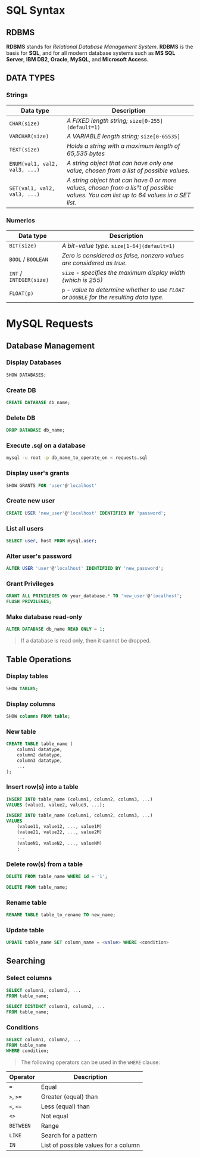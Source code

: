 <link rel="stylesheet" href="../../stylesheet.css">

# SQL Syntax

## RDBMS
**RDBMS** stands for *Relational Database Management System*. **RDBMS** is the basis for **SQL**, and for all modern database systems such as **MS SQL Server**, **IBM DB2**, **Oracle**, **MySQL**, and **Microsoft Access**.

## DATA TYPES
### Strings
| Data type                       | Description                                            |
|---------------------------------|--------------------------------------------------------|
| `CHAR(size)`                    | *A FIXED length string;* `size[0-255](default=1)`      |
| `VARCHAR(size)`                 | *A VARIABLE length string;* `size[0-65535]`            |
| `TEXT(size)`                    | *Holds a string with a maximum length of 65,535 bytes* |
| `ENUM(val1, val2, val3, ...)`   | *A string object that can have only one value, chosen from a list of possible values.* |
| `SET(val1, val2, val3, ...)`    | *A string object that can have 0 or more values, chosen from a lis²t of possible values. You can list up to 64 values in a SET list.* |

### Numerics
| Data type               | Description                                                                                |
|-------------------------|--------------------------------------------------------------------------------------------|
| `BIT(size)`             | *A bit-value type.* `size[1-64](default=1)`                                                |
| `BOOL` / `BOOLEAN`      | *Zero is considered as false, nonzero values are considered as true.*                      |
| `INT` / `INTEGER(size)` | `size` *- specifies the maximum display width (which is 255)*                              |
| `FLOAT(p)`              | `p` *- value to determine whether to use `FLOAT` or `DOUBLE` for the resulting data type.* |


# MySQL Requests
## Database Management

### Display Databases
```sql
SHOW DATABASES;
```

### Create DB
```sql
CREATE DATABASE db_name;
```

### Delete DB
```sql
DROP DATABASE db_name;
```

### Execute .sql on a database
```sh
mysql -u root -p db_name_to_operate_on < requests.sql
```

### Display user's grants
```sql
SHOW GRANTS FOR 'user'@'localhost'
```

### Create new user
```sql
CREATE USER 'new_user'@'localhost' IDENTIFIED BY 'password';
```

### List all users
```sql
SELECT user, host FROM mysql.user;
```

### Alter user's password
```sql
ALTER USER 'user'@'localhost' IDENTIFIED BY 'new_password';
```

### Grant Privileges
```sql
GRANT ALL PRIVILEGES ON your_database.* TO 'new_user'@'localhost';
FLUSH PRIVILEGES;
```

### Make database read-only
```sql
ALTER DATABASE db_name READ ONLY = 1;
```
> If a database is read only, then it cannot be dropped.



## Table Operations
### Display tables
```sql
SHOW TABLES;
```

### Display columns
```sql
SHOW columns FROM table;
```

### New table
```sql
CREATE TABLE table_name (
    column1 datatype,
    column2 datatype,
    column3 datatype,
    ...
);
```

### Insert row(s) into a table
```sql
INSERT INTO table_name (column1, column2, column3, ...)
VALUES (value1, value2, value3, ...);
```

```sql
INSERT INTO table_name (column1, column2, column3, ...)
VALUES
    (value11, value12, ..., value1M)
    (value21, value22, ..., value2M)
    ...
    (valueN1, valueN2, ..., valueNM)
    ;
```

### Delete row(s) from a table
```sql
DELETE FROM table_name WHERE id = '1';
```

```sql
DELETE FROM table_name;
```

### Rename table
```sql
RENAME TABLE table_to_rename TO new_name;
```

### Update table
```sql
UPDATE table_name SET column_name = <value> WHERE <condition>
```


## Searching

### Select columns
```sql
SELECT column1, column2, ...
FROM table_name;
```

```sql
SELECT DISTINCT column1, column2, ...
FROM table_name;
```


### Conditions
```sql
SELECT column1, column2, ...
FROM table_name
WHERE condition;
```

> The following operators can be used in the `WHERE` clause:

| Operator  | Description                          |
|-----------|--------------------------------------|
| `=`       | Equal                                |
| `>`, `>=` | Greater (equal) than                 |
| `<`, `<=` | Less (equal) than                    |
| `<>`      | Not equal                            |
| `BETWEEN` | Range                                |
| `LIKE`    | Search for a pattern                 |
| `IN`      | List of possible values for a column |


